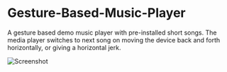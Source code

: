 # Gesture-Based-Music-Player

A gesture based demo music player with pre-installed short songs. The media player switches to next song on moving the device back and forth horizontally, or giving a horizontal jerk.

![Screenshot](https://drive.google.com/uc?export=download&id=0BzzRMu6z0xt0akpSX3hDOG5uNlk)
